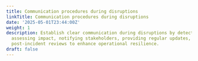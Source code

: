 ```yaml
---
title: Communication procedures during disruptions
linkTitle: Communication procedures during disruptions
date: '2025-05-01T23:44:00Z'
weight: 1
description: Establish clear communication during disruptions by detecting incidents,
  assessing impact, notifying stakeholders, providing regular updates, and conducting
  post-incident reviews to enhance operational resilience.
draft: false
---
```



<!-- Unsupported block type: table_of_contents -->

<!-- Unsupported block type: unsupported -->


